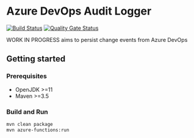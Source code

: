 # Azure DevOps Audit Logger

[![Build Status](https://dev.azure.com/kaizimmerm/tutorials/_apis/build/status/kaizimmerm.azure-devops-audit-logger?branchName=master)](https://dev.azure.com/kaizimmerm/tutorials/_build/latest?definitionId=8&branchName=master) [![Quality Gate Status](https://sonarcloud.io/api/project_badges/measure?project=com.kaizimmerm%3Aazure-devops-audit-logger&metric=alert_status)](https://sonarcloud.io/dashboard?id=com.kaizimmerm%3Aazure-devops-audit-logger)

WORK IN PROGRESS aims to persist change events from Azure DevOps

## Getting started

### Prerequisites

- OpenJDK >=11
- Maven >=3.5

### Build and Run

```bash
mvn clean package
mvn azure-functions:run
```
